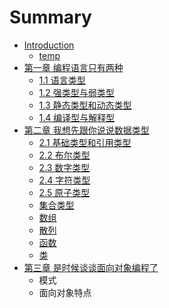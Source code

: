 # Summary

* [Introduction](README.md)
   * [temp](temp.md)
* [第一章 编程语言只有两种](chapter1.md)
   * [1.1 语言类型](chapter1/1_type.md)
   * [1.2 强类型与弱类型](chapter1/2_strong_and_weak.md)
   * [1.3 静态类型和动态类型](chapter1/3_static_and_dynamic.md)
   * [1.4 编译型与解释型](chapter1/4_compiled_and_interpreted.md)
* [第二章 我想先跟你说说数据类型](chapter2.md)
   * [2.1 基础类型和引用类型](chapter2/1_primitive_and_reference.md)
   * [2.2 布尔类型](chapter2/2_boolean.md)
   * [2.3 数字类型](chapter2/3_number.md)
   * [2.4 字符类型](chapter2/4_string.md)
   * [2.5 原子类型](chapter2/5_atom.md)
   * [集合类型](collection.md)
   * [数组](array.md)
   * [散列](hash.md)
   * [函数](function.md)
   * [类](class.md)
* [第三章 是时候谈谈面向对象编程了](chapter3.md)
   * 模式
   * 面向对象特点

